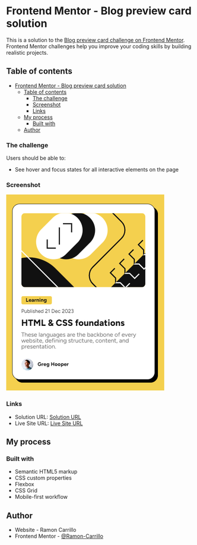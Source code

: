 # Frontend Mentor - Blog preview card solution

This is a solution to the [Blog preview card challenge on Frontend Mentor](https://www.frontendmentor.io/challenges/blog-preview-card-ckPaj01IcS). Frontend Mentor challenges help you improve your coding skills by building realistic projects.

## Table of contents

- [Frontend Mentor - Blog preview card solution](#frontend-mentor---blog-preview-card-solution)
  - [Table of contents](#table-of-contents)
    - [The challenge](#the-challenge)
    - [Screenshot](#screenshot)
    - [Links](#links)
  - [My process](#my-process)
    - [Built with](#built-with)
  - [Author](#author)

### The challenge

Users should be able to:

- See hover and focus states for all interactive elements on the page

### Screenshot

![](./assets/images/desktop-preview.png)

### Links

- Solution URL: [Solution URL](https://github.com/Ramon-Carrillo/Frontend_Mentor_Blog_Preview)
- Live Site URL: [Live Site URL](https://ramon-carrillo.github.io/Frontend_Mentor_Blog_Preview/)

## My process

### Built with

- Semantic HTML5 markup
- CSS custom properties
- Flexbox
- CSS Grid
- Mobile-first workflow

## Author

- Website - Ramon Carrillo
- Frontend Mentor - [@Ramon-Carrillo](https://www.frontendmentor.io/profile/Ramon-Carrillo)
